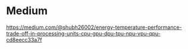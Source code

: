 # Medium
https://medium.com/@shubh26002/energy-temperature-performance-trade-off-in-processing-units-cpu-gpu-dpu-tpu-npu-vpu-qpu-cd8eecc33a7f
